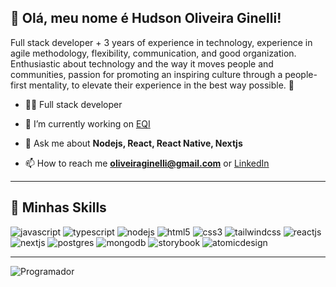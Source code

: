 
## 💜 Olá, meu nome é <strong>Hudson Oliveira Ginelli!</strong>

<p  align="left">Full stack developer + 3 years of experience in technology, experience in agile methodology, flexibility, communication, and good organization. Enthusiastic about technology and the way it moves people and communities, passion for promoting an inspiring culture through a people-first mentality, to elevate their experience in the best way possible. 🚀</p>

- 👨‍💻 Full stack developer

- 🔭 I’m currently working on [EQI](https://eqi.com.br)

- 💬 Ask me about **Nodejs, React, React Native, Nextjs**

- 📫 How to reach me **oliveiraginelli@gmail.com** or <a href="https://linkedin.com/in/hudson-oliveira-ginelli-09a920147" target="blank">LinkedIn </a>
---

## 🚀 Minhas Skills
<div>
<img src="https://img.shields.io/static/v1?label=&message=JAVASCRIPT&color=f0dc4e&style=for-the-badge" alt="javascript">
<img src="https://img.shields.io/static/v1?label=&message=TYPESCRIPT&color=007bcd&style=for-the-badge" alt="typescript">
<img src="https://img.shields.io/static/v1?label=&message=NODEJS&color=6aa25e&style=for-the-badge" alt="nodejs">
<img src="https://img.shields.io/static/v1?label=&message=HTML5&color=e54e24&style=for-the-badge" alt="html5">
<img src="https://img.shields.io/static/v1?label=&message=CSS3&color=167dbe&style=for-the-badge" alt="css3">
<img src="https://img.shields.io/static/v1?label=&message=TAILWINDCSS&color=3abdf8&style=for-the-badge" alt="tailwindcss">
<img src="https://img.shields.io/static/v1?label=&message=REACTJS&color=61dbfb&style=for-the-badge" alt="reactjs">
<img src="https://img.shields.io/static/v1?label=&message=NEXTJS&color=000000&style=for-the-badge" alt="nextjs">
<img src="https://img.shields.io/static/v1?label=&message=POSTGRES&color=2f6792&style=for-the-badge" alt="postgres">
<img src="https://img.shields.io/static/v1?label=&message=MONGODB&color=4ea748&style=for-the-badge" alt="mongodb">
<img src="https://img.shields.io/static/v1?label=&message=STORYBOOK&color=c92ebc&style=for-the-badge" alt="storybook">
<img src="https://img.shields.io/static/v1?label=&message=ATOMICDESIGN&color=b9602a&style=for-the-badge" alt="atomicdesign">
</div>

---

![Programador](https://media.giphy.com/media/v1.Y2lkPTc5MGI3NjExa2Zlb3l6aHJtenNld285a3o5MDAwcnBvbDBtN3I0a3lsNDlhMmJmZiZlcD12MV9pbnRlcm5hbF9naWZfYnlfaWQmY3Q9Zw/iIqmM5tTjmpOB9mpbn/giphy.gif)

<!-- ## ⭐ Informações sobre minha conta GitHub

![GitHub Stats](https://github-readme-stats.vercel.app/api?username=hog099&show_icons=true) -->
